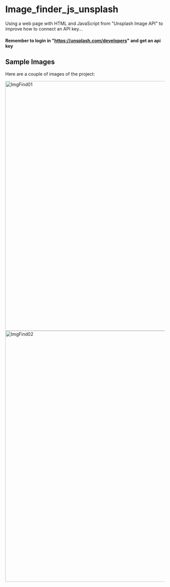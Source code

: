 # Image_finder_js_unsplash

Using a web page with HTML and JavaScript from "Unsplash Image API" to improve how to connect an API key...

#### Remember to login in "https://unsplash.com/developers" and get an api key

## Sample Images

Here are a couple of images of the project:

<img width="786" alt="ImgFind01" src="https://github.com/JoZhang06/Image_Finder_js_unsplash/assets/123129983/19094f17-03f4-41e6-9394-4731863a4020">
<img width="790" alt="ImgFind02" src="https://github.com/JoZhang06/Image_Finder_js_unsplash/assets/123129983/d7e02e8d-2c1f-4640-a305-b4209f6fd0b8">
